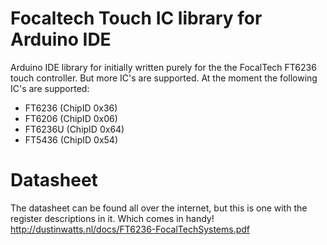 # Focaltech Touch IC library for Arduino IDE

Arduino IDE library for initially written purely for the the FocalTech FT6236 touch controller. But more IC's are supported. At the moment the following IC's are supported:

- FT6236 (ChipID 0x36)
- FT6206 (ChipID 0x06)
- FT6236U (ChipID 0x64)
- FT5436 (ChipID 0x54)

# Datasheet

The datasheet can be found all over the internet, but this is one with the register descriptions in it. Which comes in handy!
http://dustinwatts.nl/docs/FT6236-FocalTechSystems.pdf
